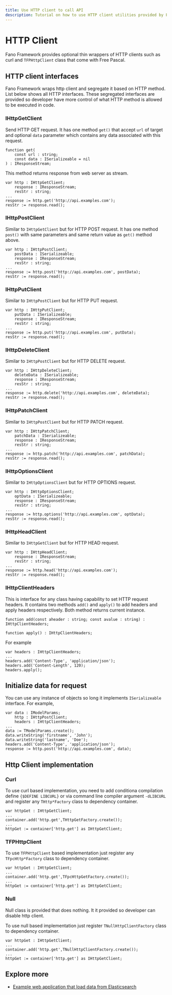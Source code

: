 ```yaml
---
title: Use HTTP client to call API
description: Tutorial on how to use HTTP client utilities provided by Fano Framework
---
```


<h1 class="major">HTTP Client</h1>

Fano Framework provides optional thin wrappers of HTTP clients such as curl and `TFPHttpClient` class that come with Free Pascal.

## HTTP client interfaces

Fano Framework wraps http client and segregate it based on HTTP method. List below shows all HTTP interfaces. These segregated interfaces are provided so developer have more control of what HTTP method is allowed to be executed in code.

### IHttpGetClient

Send HTTP GET request. It has one method `get()` that accept `url` of target and optional `data` parameter which contains any data associated with this request.

```
function get(
    const url : string;
    const data : ISerializeable = nil
) : IResponseStream;
```

This method returns response from web server as stream.

```
var http : IHttpGetClient;
    response : IResponseStream;
    resStr : string;
...
response := http.get('http://api.examples.com');
resStr := response.read();
```

### IHttpPostClient

Similar to `IHttpGetClient` but for HTTP POST request. It has one method `post()` with same parameters and same return value as `get()` method above.

```
var http : IHttpPostClient;
    postData : ISerializeable;
    response : IResponseStream;
    resStr : string;
...
response := http.post('http://api.examples.com', postData);
resStr := response.read();
```

### IHttpPutClient

Similar to `IHttpPostClient` but for HTTP PUT request.

```
var http : IHttpPutClient;
    putData : ISerializeable;
    response : IResponseStream;
    resStr : string;
...
response := http.put('http://api.examples.com', putData);
resStr := response.read();
```


### IHttpDeleteClient

Similar to `IHttpPostClient` but for HTTP DELETE request.

```
var http : IHttpDeleteClient;
    deleteData : ISerializeable;
    response : IResponseStream;
    resStr : string;
...
response := http.delete('http://api.examples.com', deleteData);
resStr := response.read();
```

### IHttpPatchClient
Similar to `IHttpPostClient` but for HTTP PATCH request.

```
var http : IHttpPatchClient;
    patchData : ISerializeable;
    response : IResponseStream;
    resStr : string;
...
response := http.patch('http://api.examples.com', patchData);
resStr := response.read();
```

### IHttpOptionsClient
Similar to `IHttpOptionsClient` but for HTTP OPTIONS request.

```
var http : IHttpOptionsClient;
    optData : ISerializeable;
    response : IResponseStream;
    resStr : string;
...
response := http.options('http://api.examples.com', optData);
resStr := response.read();
```

### IHttpHeadClient
Similar to `IHttpGetClient` but for HTTP HEAD request.

```
var http : IHttpHeadClient;
    response : IResponseStream;
    resStr : string;
...
response := http.head('http://api.examples.com');
resStr := response.read();
```

### IHttpClientHeaders

This is interface for any class having capability to set HTTP request headers. It contains two methods `add()` and `apply()` to add headers and apply headers respectively. Both method returns current instance.
```
function add(const aheader : string; const avalue : string) : IHttpClientHeaders;

function apply() : IHttpClientHeaders;
```
For example

```
var headers : IHttpClientHeaders;
...
headers.add('Content-Type', 'application/json');
headers.add('Content-Length', 120);
headers.apply();
```
## Initialize data for request
You can use any instance of objects so long it implements `ISerializeable` interface. For example,

```
var data : IModelParams;
    http : IHttpPostClient;
    headers : IHttpClientHeaders;
...
data := TModelParams.create();
data.writeString('firstname', 'John');
data.writeString('lastname', 'Doe');
headers.add('Content-Type', 'application/json');
response := http.post('http://api.examples.com', data);
```

## Http Client implementation

### Curl

To use curl based implementation, you need to add conditiona compilation define `{$DEFINE LIBCURL}` or via command line compiler argument `-dLIBCURL` and register any `THttp*Factory` class to dependency container.

```
var httpGet : IHttpGetClient;
...
container.add('http.get',THttpGetFactory.create());
...
httpGet := container['http.get'] as IHttpGetClient;
```

### TFPHttpClient

To use `TFPHttpClient` based implementation just register any `TFpcHttp*Factory` class to dependency container.

```
var httpGet : IHttpGetClient;
...
container.add('http.get',TFpcHttpGetFactory.create());
...
httpGet := container['http.get'] as IHttpGetClient;
```
### Null
Null class is provided that does nothing. It it provided so developer can disable http client.

To use null based implementation just register `TNullHttpClientFactory` class to dependency container.

```
var httpGet : IHttpGetClient;
...
container.add('http.get',TNullHttpClientFactory.create());
...
httpGet := container['http.get'] as IHttpGetClient;
```

## Explore more

- [Example web application that load data from Elasticsearch](https://github.com/fanoframework/fano-elasticsearch)
